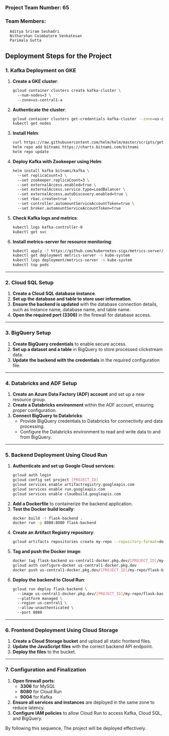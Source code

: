 
### Project Team Number: 65
### Team Members:
      Aditya Sriram Seshadri
      Nitharshan Coimbatore Venkatesan
      Parimala Gutta
## Deployment Steps for the Project  

### 1. Kafka Deployment on GKE
1. **Create a GKE cluster**:  
   ```bash
   gcloud container clusters create kafka-cluster \  
     --num-nodes=3 \  
     --zone=us-central1-a  
   ```
2. **Authenticate the cluster**:  
   ```bash
   gcloud container clusters get-credentials kafka-cluster --zone=us-central1-a  
   kubectl get nodes  
   ```
3. **Install Helm**:  
   ```bash
   curl https://raw.githubusercontent.com/helm/helm/master/scripts/get-helm-3 | bash  
   helm repo add bitnami https://charts.bitnami.com/bitnami  
   helm repo update  
   ```
4. **Deploy Kafka with Zookeeper using Helm**:  
   ```bash
   helm install kafka bitnami/kafka \  
     --set replicaCount=3 \  
     --set zookeeper.replicaCount=3 \  
     --set externalAccess.enabled=true \  
     --set externalAccess.service.type=LoadBalancer \  
     --set externalAccess.autoDiscovery.enabled=true \  
     --set rbac.create=true \  
     --set controller.automountServiceAccountToken=true \  
     --set broker.automountServiceAccountToken=true  
   ```
5. **Check Kafka logs and metrics**:  
   ```bash
   kubectl logs kafka-controller-0  
   kubectl get svc  
   ```
6. **Install metrics-server for resource monitoring**:  
   ```bash
   kubectl apply -f https://github.com/kubernetes-sigs/metrics-server/releases/download/v0.6.1/components.yaml  
   kubectl get deployment metrics-server -n kube-system  
   kubectl logs deployment/metrics-server -n kube-system  
   kubectl top pods  
   ```

---

### 2. Cloud SQL Setup
1. **Create a Cloud SQL database instance**.  
2. **Set up the database and table to store user information**.  
3. **Ensure the backend is updated** with the database connection details, such as instance name, database name, and table name.  
4. **Open the required port (3306)** in the firewall for database access.  

---

### 3. BigQuery Setup
1. **Create BigQuery credentials** to enable secure access.  
2. **Set up a dataset and a table** in BigQuery to store processed clickstream data.  
3. **Update the backend with the credentials** in the required configuration file.  

---

### 4. Databricks and ADF Setup
1. **Create an Azure Data Factory (ADF) account** and set up a new resource group.  
2. **Create a Databricks environment** within the ADF account, ensuring proper configuration.  
3. **Connect BigQuery to Databricks**:  
   - Provide BigQuery credentials to Databricks for  connectivity and data processing.  
   - Configure the Databricks environment to read and write data to and from BigQuery.  

---

### 5. Backend Deployment Using Cloud Run
1. **Authenticate and set up Google Cloud services**:  
   ```bash
   gcloud auth login  
   gcloud config set project [PROJECT_ID]  
   gcloud services enable artifactregistry.googleapis.com  
   gcloud services enable run.googleapis.com  
   gcloud services enable cloudbuild.googleapis.com  
   ```
2. **Add a Dockerfile** to containerize the backend application.  
3. **Test the Docker build locally**:  
   ```bash
   docker build -t flask-backend .  
   docker run -p 8080:8080 flask-backend  
   ```
4. **Create an Artifact Registry repository**:  
   ```bash
   gcloud artifacts repositories create my-repo --repository-format=docker --location=us-central1  
   ```
5. **Tag and push the Docker image**:  
   ```bash
   docker tag flask-backend us-central1-docker.pkg.dev/[PROJECT_ID]/my-repo/flask-backend:latest  
   gcloud auth configure-docker us-central1-docker.pkg.dev  
   docker push us-central1-docker.pkg.dev/[PROJECT_ID]/my-repo/flask-backend:latest  
   ```
6. **Deploy the backend to Cloud Run**:  
   ```bash
   gcloud run deploy flask-backend \  
     --image us-central1-docker.pkg.dev/[PROJECT_ID]/my-repo/flask-backend:latest \  
     --platform managed \  
     --region us-central1 \  
     --allow-unauthenticated \  
     --port 8080  
   ```

---

### 6. Frontend Deployment Using Cloud Storage
1. **Create a Cloud Storage bucket** and upload all static frontend files.  
2. **Update the JavaScript files** with the correct backend API endpoint.  
3. **Deploy the files** to the bucket.  

---

### 7. Configuration and Finalization
1. **Open firewall ports**:  
   - **3306** for MySQL  
   - **8080** for Cloud Run  
   - **9004** for Kafka  
2. **Ensure all services and instances** are deployed in the same zone to reduce latency.  
3. **Configure IAM policies** to allow Cloud Run to access Kafka, Cloud SQL, and BigQuery.  

By following this sequence, The project will be deployed effectively.
